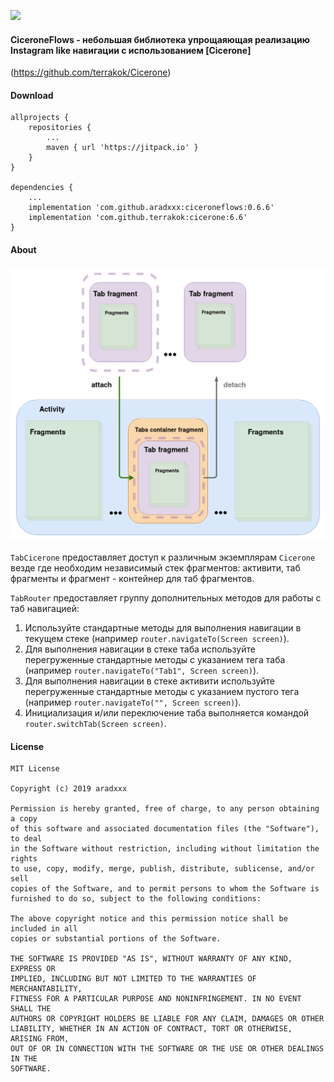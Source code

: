 [![](https://jitpack.io/v/aradxxx/ciceroneflows.svg)](https://jitpack.io/#aradxxx/ciceroneflows)
#### CiceroneFlows - небольшая библиотека упрощаяющая реализацию Instagram like навигации с использованием [Cicerone]
(https://github.com/terrakok/Cicerone)

#### Download
```
allprojects {
	repositories {
	    ...
	    maven { url 'https://jitpack.io' }
    }
}

dependencies {
    ...
    implementation 'com.github.aradxxx:ciceroneflows:0.6.6'
    implementation 'com.github.terrakok:cicerone:6.6'
}
```

#### About

<div style="text-align:center"><img src="/media/ui_scheme.png"/></div>

```TabCicerone``` предоставляет доступ к различным экземплярам ```Cicerone``` везде где необходим независимый стек фрагментов:
активити, таб фрагменты и фрагмент - контейнер для таб фрагментов.

```TabRouter``` предоставляет группу дополнительных методов для работы с таб навигацией:
 1. Используйте стандартные методы для выполнения навигации в текущем стеке (например ```router.navigateTo(Screen screen)```).
 2. Для выполнения навигации в стеке таба используйте перегруженные стандартные методы с указанием тега таба (например ```router.navigateTo("Tab1", Screen screen)```).
 3. Для выполнения навигации в стеке активити используйте перегруженные стандартные методы с указанием пустого тега (например ```router.navigateTo("", Screen screen)```).
 4. Инициализация и/или переключение таба выполняется командой ```router.switchTab(Screen screen)```.
 
 #### License
 ```
 MIT License
 
 Copyright (c) 2019 aradxxx
 
 Permission is hereby granted, free of charge, to any person obtaining a copy
 of this software and associated documentation files (the "Software"), to deal
 in the Software without restriction, including without limitation the rights
 to use, copy, modify, merge, publish, distribute, sublicense, and/or sell
 copies of the Software, and to permit persons to whom the Software is
 furnished to do so, subject to the following conditions:
 
 The above copyright notice and this permission notice shall be included in all
 copies or substantial portions of the Software.
 
 THE SOFTWARE IS PROVIDED "AS IS", WITHOUT WARRANTY OF ANY KIND, EXPRESS OR
 IMPLIED, INCLUDING BUT NOT LIMITED TO THE WARRANTIES OF MERCHANTABILITY,
 FITNESS FOR A PARTICULAR PURPOSE AND NONINFRINGEMENT. IN NO EVENT SHALL THE
 AUTHORS OR COPYRIGHT HOLDERS BE LIABLE FOR ANY CLAIM, DAMAGES OR OTHER
 LIABILITY, WHETHER IN AN ACTION OF CONTRACT, TORT OR OTHERWISE, ARISING FROM,
 OUT OF OR IN CONNECTION WITH THE SOFTWARE OR THE USE OR OTHER DEALINGS IN THE
 SOFTWARE.
 ```